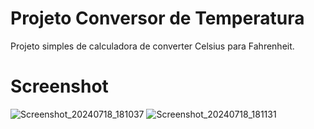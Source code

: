 # Projeto Conversor de Temperatura 

Projeto simples de calculadora de converter Celsius para Fahrenheit.

# Screenshot 
![Screenshot_20240718_181037](https://github.com/user-attachments/assets/c00e27b1-8317-47a0-baa3-317e39eaef00)
![Screenshot_20240718_181131](https://github.com/user-attachments/assets/4786b5f9-3e20-4102-a8c8-d668943db6fe)
